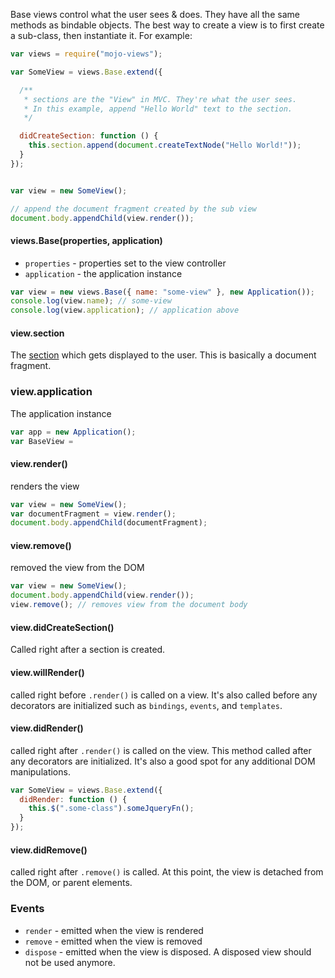 Base views control what the user sees & does. They have all the same methods as bindable objects. The best way to create a view is to first create a sub-class, then instantiate it. For example:

```javascript
var views = require("mojo-views");

var SomeView = views.Base.extend({

  /**
   * sections are the "View" in MVC. They're what the user sees.
   * In this example, append "Hello World" text to the section.
   */

  didCreateSection: function () {
    this.section.append(document.createTextNode("Hello World!"));
  }
});


var view = new SomeView();

// append the document fragment created by the sub view
document.body.appendChild(view.render());
```

#### views.Base(properties, application)

- `properties` - properties set to the view controller
- `application` - the application instance

```javascript
var view = new views.Base({ name: "some-view" }, new Application());
console.log(view.name); // some-view
console.log(view.application); // application above
```

#### view.section

The [section](https://github.com/classdojo/loaf.js) which gets displayed to the user. This is basically a document fragment.

### view.application

The application instance

```javascript
var app = new Application();
var BaseView =
```


#### view.render()

renders the view

```javascript
var view = new SomeView();
var documentFragment = view.render();
document.body.appendChild(documentFragment);
```

#### view.remove()

removed the view from the DOM

```javascript
var view = new SomeView();
document.body.appendChild(view.render());
view.remove(); // removes view from the document body
```

#### view.didCreateSection()

Called right after a section is created.

#### view.willRender()

called right before `.render()` is called on a view. It's also called before any decorators are initialized such as `bindings`, `events`, and `templates`.

#### view.didRender()

called right after `.render()` is called on the view. This method called after any decorators are initialized. It's also a good
spot for any additional DOM manipulations.

```javascript
var SomeView = views.Base.extend({
  didRender: function () {
    this.$(".some-class").someJqueryFn();
  }
});
```

#### view.didRemove()

called right after `.remove()` is called. At this point, the view is detached from the DOM, or parent elements.



### Events

- `render` - emitted when the view is rendered
- `remove` - emitted when the view is removed
- `dispose` - emitted when the view is disposed. A disposed view should not be used anymore.
